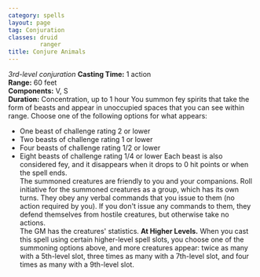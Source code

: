 ```yaml
---
category: spells
layout: page
tag: Conjuration
classes: druid
         ranger
title: Conjure Animals 
---
```

_3rd-level conjuration_ 
**Casting Time:** 1 action    
**Range:** 60 feet    
**Components:** V, S    
**Duration:** Concentration, up to 1 hour 
You summon fey spirits that take the form of beasts and appear in unoccupied spaces that you can see within range. Choose one of the following options for what appears: 
* One beast of challenge rating 2 or lower
* Two beasts of challenge rating 1 or lower
* Four beasts of challenge rating 1/2 or lower
* Eight beasts of challenge rating 1/4 or lower 
Each beast is also considered fey, and it disappears when it drops to 0 hit points or when the spell ends.    
The summoned creatures are friendly to you and your companions. Roll initiative for the summoned creatures as a group, which has its own turns. They obey any verbal commands that you issue to them (no action required by you). If you don't issue any commands to them, they defend themselves from hostile creatures, but otherwise take no actions.    
The GM has the creatures' statistics. 
**At Higher Levels.** When you cast this spell using certain higher-level spell slots, you choose one of the summoning options above, and more creatures appear: twice as many with a 5th-level slot, three times as many with a 7th-level slot, and four times as many with a 9th-level slot. 